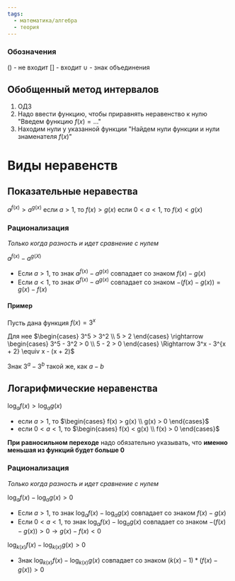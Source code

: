 ```yaml
---
tags:
  - математика/алгебра
  - теория
---
```

### Обозначения

() - не входит
[] - входит
∪ - знак объединения

## Обобщенный метод интервалов

1. ОДЗ
2. Надо ввести функцию, чтобы приравнять неравенство к нулю
	"Введем функцию $f(x) = ...$"
3. Находим нули у указанной функции
	"Найдем нули функции и нули знаменателя $f(x)$"

# Виды неравенств

## Показательные неравества

$a^{f(x)} > a^{g(x)}$
если $a > 1$, то $f(x) > g(x)$
если $0 < a < 1$, то $f(x) < g(x)$

### Рационализация
*Только когда разность и идет сравнение с нулем*

$a^{f(x)} - a^{g(X)}$
- Если $a > 1$, то знак $a^{f(x)} - a^{g(x)}$ совпадает со знаком $f(x) - g(x)$
- Если $a < 1$, то знак $a^{f(x)} - a^{g(x)}$ совпадает со знаком $-(f(x) - g(x)) = g(x) - f(x)$


#### Пример
Пусть дана функция $f(x) = 3^x$

Для нее $\begin{cases} 3^5 > 3^2 \\ 5 > 2 \end{cases} \rightarrow \begin{cases} 3^5 - 3^2 > 0 \\ 5 - 2 > 0 \end{cases} \Rightarrow 3^x - 3^{x + 2} \equiv x - (x + 2)$

Знак $3^a - 3^b$ такой же, как $a - b$

## Логарифмические неравенства

$\log_a{f(x)} > \log_a{g(x)}$
- если $a > 1$, то
	$\begin{cases} f(x) > g(x) \\ g(x) > 0 \end{cases}$
- если $0 < a < 1$, то
	$\begin{cases} f(x) < g(x) \\ f(x) > 0 \end{cases}$

**При равносильном переходе** надо обязательно указывать, что **именно меньшая из функций будет больше 0**

### Рационализация
*Только когда разность и идет сравнение с нулем*


$\log_a{f(x)} - \log_a{g(x)} > 0$
- Если $a > 1$, то знак $\log_a{f(x)} - \log_a{g(x)}$ совпадает со знаком $f(x) - g(x)$
- Если $0 < a < 1$, то знак $\log_a{f(x)} - \log_a{g(x)}$ совпадает со знаком $-(f(x) - g(x)) > 0 \rightarrow g(x) - f(x) < 0$


$\log_{k(x)}{f(x)} - \log_{k(x)}{g(x)} > 0$
- Знак $\log_{k(x)}{f(x)} - \log_{k(x)}{g(x)}$ совпадает со знаком $(k(x) - 1) * (f(x) - g(x)) > 0$
